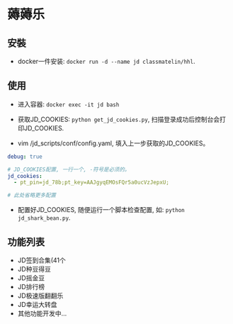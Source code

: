 # 薅薅乐

## 安裝

- docker一件安装: `docker run -d --name jd classmatelin/hhl`.

## 使用

- 进入容器: `docker exec -it jd bash`

- 获取JD_COOKIES: `python get_jd_cookies.py`, 扫描登录成功后控制台会打印JD_COOKIES.

- vim /jd_scripts/conf/config.yaml, 填入上一步获取的JD_COOKIES。

```yaml
debug: true

# JD_COOKIES配置, 一行一个, -符号是必须的。
jd_cookies: 
  - pt_pin=jd_78b;pt_key=AAJgyqEMOsFQr5a0ucVzJepxU;

# 此处省略更多配置
```

- 配置好JD_COOKIES, 随便运行一个脚本检查配置, 如: `python jd_shark_bean.py`.


## 功能列表

- JD签到合集(41个
- JD种豆得豆
- JD摇金豆
- JD排行榜
- JD极速版翻翻乐
- JD幸运大转盘
- 其他功能开发中...